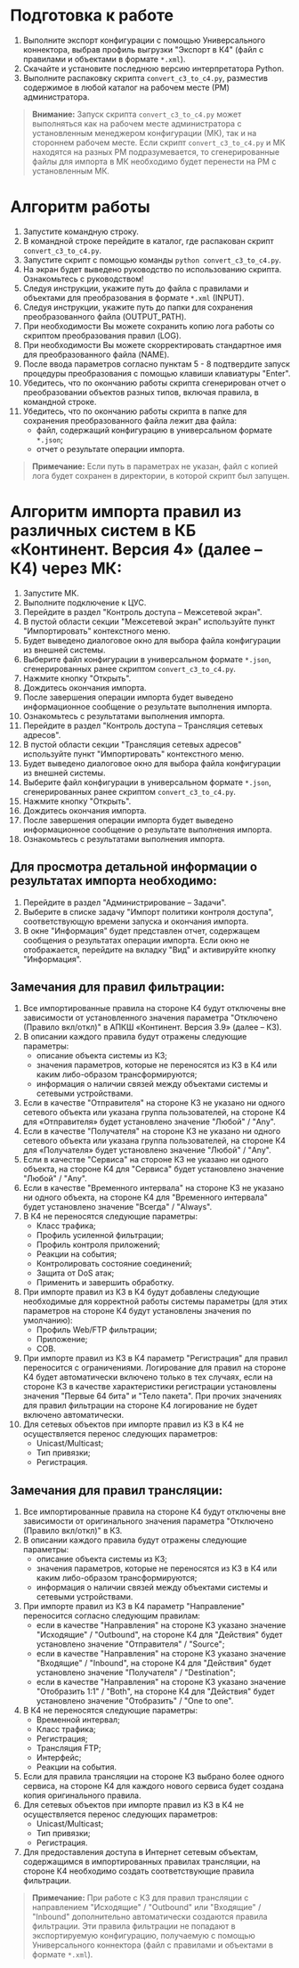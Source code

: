 # Подготовка к работе

1. Выполните экспорт конфигурации с помощью Универсального коннектора, выбрав профиль выгрузки "Экспорт в К4" (файл c правилами и объектами в формате `*.xml`).
2. Скачайте и установите последнюю версию интерпретатора Python.
3. Выполните распаковку скрипта `convert_c3_to_c4.py`, разместив содержимое в любой каталог на рабочем месте (РМ) администратора.

>**Внимание:** Запуск скрипта `convert_c3_to_c4.py` может выполняться как на рабочем месте администратора с установленным менеджером конфигурации (МК), так и на стороннем рабочем месте. Если скрипт `convert_c3_to_c4.py` и МК находятся на разных РМ подразумевается, то сгенерированные файлы для импорта в МК необходимо будет перенести на РМ с установленным МК.

# Алгоритм работы

1. Запустите командную строку.
2. В командной строке перейдите в каталог, где распакован скрипт `convert_c3_to_c4.py`.
3. Запустите скрипт с помощью команды `python convert_c3_to_c4.py`.
4. На экран будет выведено руководство по использованию скрипта. Ознакомьтесь с руководством!
5. Следуя инструкции, укажите путь до файла c правилами и объектами для преобразования в формате `*.xml` (INPUT).
6. Следуя инструкции, укажите путь до папки для сохранения преобразованного файла (OUTPUT_PATH).
7. При необходимости Вы можете сохранить копию лога работы со скриптом преобразования правил (LOG).
8. При необходимости Вы можете скорректировать стандартное имя для преобразованного файла (NAME).
9. После ввода параметров согласно пунктам 5 - 8 подтвердите запуск процедуры преобразования с помощью клавиши клавиатуры "Enter".
10. Убедитесь, что по окончанию работы скрипта сгенерирован отчет о преобразовании объектов разных типов, включая правила, в командной строке.
11. Убедитесь, что по окончанию работы скрипта в папке для сохранения преобразованного файла лежит два файла:
    - файл, содержащий конфигурацию в универсальном формате `*.json`; 
    - отчет о результате операции импорта.

>**Примечание:** Если путь в параметрах не указан, файл с копией лога будет сохранен в директории, в которой скрипт был запущен. 

# Алгоритм импорта правил из различных систем в КБ «Континент. Версия 4» (далее – К4) через МК:

1. Запустите МК.
2. Выполните подключение к ЦУС.
3. Перейдите в раздел "Контроль доступа – Межсетевой экран".
4. В пустой области секции "Межсетевой экран" используйте пункт "Импортировать" контекстного меню.
5. Будет выведено диалоговое окно для выбора файла конфигурации из внешней системы.
7. Выберите файл конфигурации в универсальном формате `*.json`, сгенерированных ранее скриптом `convert_c3_to_c4.py`.
8. Нажмите кнопку "Открыть".
9. Дождитесь окончания импорта.
10. После завершения операции импорта будет выведено информационное сообщение о результате выполнения импорта.
11. Ознакомьтесь с результатами выполнения импорта.
12. Перейдите в раздел "Контроль доступа – Трансляция сетевых адресов".
13. В пустой области секции "Трансляция сетевых адресов" используйте пункт "Импортировать" контекстного меню.
14. Будет выведено диалоговое окно для выбора файла конфигурации из внешней системы.
15. Выберите файл конфигурации в универсальном формате `*.json`, сгенерированных ранее скриптом `convert_c3_to_c4.py`.
16. Нажмите кнопку "Открыть".
17. Дождитесь окончания импорта.
18. После завершения операции импорта будет выведено информационное сообщение о результате выполнения импорта.
19. Ознакомьтесь с результатами выполнения импорта.

## Для просмотра детальной информации о результатах импорта необходимо:

1. Перейдите в раздел "Администрирование – Задачи".
2. Выберите в списке задачу "Импорт политики контроля доступа", соответствующую времени запуска и окончания импорта.
3. В окне "Информация" будет представлен отчет, содержащем сообщения о результатах операции импорта. Если окно не отображается, перейдите на вкладку "Вид" и активируйте кнопку "Информация".

## Замечания для правил фильтрации:

1. Все импортированные правила на стороне К4 будут отключены вне зависимости от установленного значения параметра "Отключено (Правило вкл/откл)" в АПКШ «Континент. Версия 3.9» (далее – К3).
2. В описании каждого правила будут отражены следующие параметры:
    - описание объекта системы из К3;
    - значения параметров, которые не переносятся из К3 в К4 или каким либо-образом трансформируются;
    - информация о наличии связей между объектами системы и сетевыми устройствами.
3. Если в качестве "Отправителя" на стороне К3 не указано ни одного сетевого объекта или указана группа пользователей, на стороне К4 для «Отправителя» будет установлено значение "Любой" / "Any".
4. Если в качестве "Получателя" на стороне К3 не указано ни одного сетевого объекта или указана группа пользователей, на стороне К4 для «Получателя» будет установлено значение "Любой" / "Any".
5. Если в качестве "Сервиса" на стороне К3 не указано ни одного объекта, на стороне К4 для "Сервиса" будет установлено значение "Любой" / "Any".
6. Если в качестве "Временного интервала" на стороне К3 не указано ни одного объекта, на стороне К4 для "Временного интервала" будет установлено значение "Всегда" / "Always".
7. В К4 не переносятся следующие параметры: 
    - Класс трафика;
    - Профиль усиленной фильтрации;
    - Профиль контроля приложений;
    - Реакции на события;
    - Контролировать состояние соединений;
    - Защита от DoS атак;
    - Применить и завершить обработку.
8. При импорте правил из К3 в К4 будут добавлены следующие необходимые для корректной работы системы параметры (для этих параметров на стороне К4 будут установлены значения по умолчанию): 
    - Профиль Web/FTP фильтрации;
    - Приложение;
    - СОВ.
9. При импорте правил из К3 в К4 параметр "Регистрация" для правил переносится с ограничениями. Логирование для правил на стороне К4 будет автоматически включено только в тех случаях, если на стороне К3 в качестве характеристики регистрации установлены значения "Первые 64 бита" и "Тело пакета". При прочих значениях для правил фильтрации на стороне К4 логирование не будет включено автоматически.
10. Для сетевых объектов при импорте правил из К3 в К4 не осуществляется перенос следующих параметров: 
    - Unicast/Multicast;
    - Тип привязки;
    - Регистрация.

## Замечания для правил трансляции:

1. Все импортированные правила на стороне К4 будут отключены вне зависимости от оригинального значения параметра "Отключено (Правило вкл/откл)" в К3.
2. В описании каждого правила будут отражены следующие параметры:
    - описание объекта системы из К3;
    - значения параметров, которые не переносятся из К3 в К4 или каким либо-образом трансформируются;
    - информация о наличии связей между объектами системы и сетевыми устройствами.
3. При импорте правил из К3 в К4 параметр "Направление" переносится согласно следующим правилам:
    - если в качестве "Направления" на стороне К3 указано значение "Исходящие" / "Outbound", на стороне К4 для "Действия" будет установлено значение "Отправителя" / "Source";
    - если в качестве "Направления" на стороне К3 указано значение "Входящие" / "Inbound", на стороне К4 для "Действия" будет установлено значение "Получателя" / "Destination";
    - если в качестве "Направления" на стороне К3 указано значение "Отобразить 1:1" / "Both", на стороне К4 для "Действия" будет установлено значение "Отобразить" / "One to one".
4. В К4 не переносятся следующие параметры: 
    - Временной интервал;
    - Класс трафика;
    - Регистрация;
    - Трансляция FTP;
    - Интерфейс;
    - Реакции на события.
5. Если для правила трансляции на стороне К3 выбрано более одного сервиса, на стороне К4 для каждого нового сервиса будет создана копия оригинального правила.
6. Для сетевых объектов при импорте правил из К3 в К4 не осуществляется перенос следующих параметров: 
    - Unicast/Multicast;
    - Тип привязки;
    - Регистрация.
7. Для предоставления доступа в Интернет сетевым объектам, содержащимся в импортированных правилах трансляции, на стороне К4 необходимо создать соответствующие правила фильтрации.

>**Примечание:** При работе с К3 для правил трансляции с направлением "Исходящие" / "Outbound" или "Входящие" / "Inbound" дополнительно автоматически создаются правила фильтрации. Эти правила фильтрации не попадают в экспортируемую конфигурацию, получаемую с помощью Универсального коннектора (файл c правилами и объектами в формате `*.xml`).
